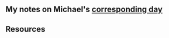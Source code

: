 ## My notes on Michael's [corresponding day](https://www.90daysofdevops.com/2022/day77/)


## Resources

